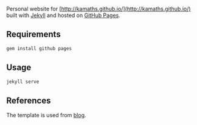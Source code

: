 Personal website for [http://kamaths.github.io/](http://kamaths.github.io/) built with [Jekyll](http://jekyllrb.com/) and hosted on [GitHub Pages](https://pages.github.com/).

## Requirements

```sh
gem install github pages
```

## Usage

```sh
jekyll serve
```

## References
The template is used from [blog](https://github.com/mark-berger/mark-berger.github.io).
